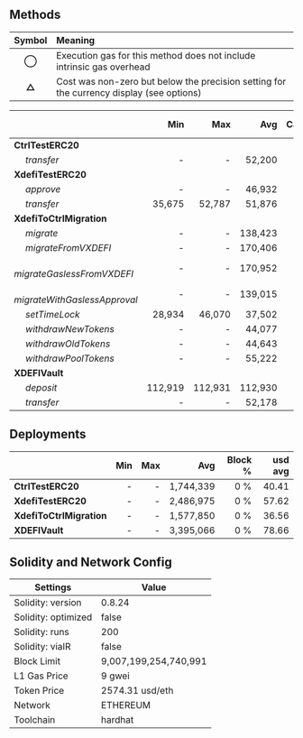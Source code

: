 ## Methods
| **Symbol** | **Meaning**                                                                              |
| :--------: | :--------------------------------------------------------------------------------------- |
|    **◯**   | Execution gas for this method does not include intrinsic gas overhead                    |
|    **△**   | Cost was non-zero but below the precision setting for the currency display (see options) |

|                                     |     Min |     Max |     Avg | Calls | usd avg |
| :---------------------------------- | ------: | ------: | ------: | ----: | ------: |
| **CtrlTestERC20**                   |         |         |         |       |         |
|        *transfer*                   |       - |       - |  52,200 |    24 |    1.21 |
| **XdefiTestERC20**                  |         |         |         |       |         |
|        *approve*                    |       - |       - |  46,932 |     6 |    1.09 |
|        *transfer*                   |  35,675 |  52,787 |  51,876 |    19 |    1.20 |
| **XdefiToCtrlMigration**            |         |         |         |       |         |
|        *migrate*                    |       - |       - | 138,423 |     5 |    3.21 |
|        *migrateFromVXDEFI*          |       - |       - | 170,406 |     5 |    3.95 |
|        *migrateGaslessFromVXDEFI*   |       - |       - | 170,952 |     5 |    3.96 |
|        *migrateWithGaslessApproval* |       - |       - | 139,015 |     5 |    3.22 |
|        *setTimeLock*                |  28,934 |  46,070 |  37,502 |     2 |    0.87 |
|        *withdrawNewTokens*          |       - |       - |  44,077 |     1 |    1.02 |
|        *withdrawOldTokens*          |       - |       - |  44,643 |     1 |    1.03 |
|        *withdrawPoolTokens*         |       - |       - |  55,222 |     1 |    1.28 |
| **XDEFIVault**                      |         |         |         |       |         |
|        *deposit*                    | 112,919 | 112,931 | 112,930 |    12 |    2.62 |
|        *transfer*                   |       - |       - |  52,178 |     2 |    1.21 |

## Deployments
|                          | Min | Max  |       Avg | Block % | usd avg |
| :----------------------- | --: | ---: | --------: | ------: | ------: |
| **CtrlTestERC20**        |   - |    - | 1,744,339 |     0 % |   40.41 |
| **XdefiTestERC20**       |   - |    - | 2,486,975 |     0 % |   57.62 |
| **XdefiToCtrlMigration** |   - |    - | 1,577,850 |     0 % |   36.56 |
| **XDEFIVault**           |   - |    - | 3,395,066 |     0 % |   78.66 |

## Solidity and Network Config
| **Settings**        | **Value**             |
| ------------------- | --------------------- |
| Solidity: version   | 0.8.24                |
| Solidity: optimized | false                 |
| Solidity: runs      | 200                   |
| Solidity: viaIR     | false                 |
| Block Limit         | 9,007,199,254,740,991 |
| L1 Gas Price        | 9 gwei                |
| Token Price         | 2574.31 usd/eth       |
| Network             | ETHEREUM              |
| Toolchain           | hardhat               |

